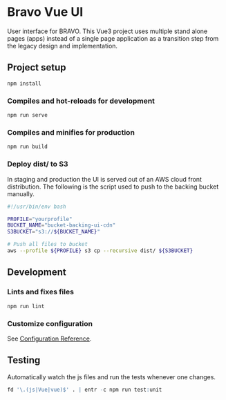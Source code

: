 # Bravo Vue UI
User interface for BRAVO.
This Vue3 project uses multiple stand alone pages (apps) instead of a single page application as a 
transition step from the legacy design and implementation.

## Project setup
```
npm install
```

### Compiles and hot-reloads for development
```
npm run serve
```

### Compiles and minifies for production
```
npm run build
```

### Deploy dist/ to S3
In staging and production the UI is served out of an AWS cloud front distribution. 
The following is the script used to push to the backing bucket manually.
```sh
#!/usr/bin/env bash

PROFILE="yourprofile"
BUCKET_NAME="bucket-backing-ui-cdn"
S3BUCKET="s3://${BUCKET_NAME}"

# Push all files to bucket
aws --profile ${PROFILE} s3 cp --recursive dist/ ${S3BUCKET}
```
## Development

### Lints and fixes files
```
npm run lint
```

### Customize configuration
See [Configuration Reference](https://cli.vuejs.org/config/).

## Testing
Automatically watch the js files and run the tests whenever one changes.
```r
fd '\.(js|Vue|vue)$' . | entr -c npm run test:unit
```
